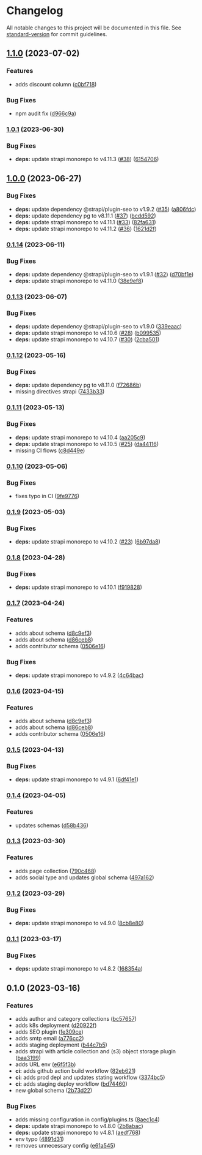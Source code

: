 # Changelog

All notable changes to this project will be documented in this file. See [standard-version](https://github.com/conventional-changelog/standard-version) for commit guidelines.

## [1.1.0](https://github.com/valuable-promo/headless/compare/v1.0.1...v1.1.0) (2023-07-02)


### Features

* adds discount column ([c0bf718](https://github.com/valuable-promo/headless/commit/c0bf718b6f98a71e074a609021fedc86328e8478))


### Bug Fixes

* npm audit fix ([d966c9a](https://github.com/valuable-promo/headless/commit/d966c9aa3f6bf3befe1c740586c3f53a744eeade))

### [1.0.1](https://github.com/valuable-promo/headless/compare/v1.0.0...v1.0.1) (2023-06-30)


### Bug Fixes

* **deps:** update strapi monorepo to v4.11.3 ([#38](https://github.com/valuable-promo/headless/issues/38)) ([6154706](https://github.com/valuable-promo/headless/commit/6154706f96bbbfccc7ccc77674af7f753a1ed1dc))

## [1.0.0](https://github.com/valuable-promo/headless/compare/v0.1.14...v1.0.0) (2023-06-27)


### Bug Fixes

* **deps:** update dependency @strapi/plugin-seo to v1.9.2 ([#35](https://github.com/valuable-promo/headless/issues/35)) ([a806fdc](https://github.com/valuable-promo/headless/commit/a806fdca52dd148d7f6b283002c8b91b725d6896))
* **deps:** update dependency pg to v8.11.1 ([#37](https://github.com/valuable-promo/headless/issues/37)) ([bcdd592](https://github.com/valuable-promo/headless/commit/bcdd59292e7c8c581f922ef11fd5e279ec2acb9f))
* **deps:** update strapi monorepo to v4.11.1 ([#33](https://github.com/valuable-promo/headless/issues/33)) ([82fa631](https://github.com/valuable-promo/headless/commit/82fa631d46cc081e248a9728e30f1f3427d44a09))
* **deps:** update strapi monorepo to v4.11.2 ([#36](https://github.com/valuable-promo/headless/issues/36)) ([1621d2f](https://github.com/valuable-promo/headless/commit/1621d2f8984080d65796856a0e442996d491ea8b))

### [0.1.14](https://github.com/valuable-promo/headless/compare/v0.1.13...v0.1.14) (2023-06-11)


### Bug Fixes

* **deps:** update dependency @strapi/plugin-seo to v1.9.1 ([#32](https://github.com/valuable-promo/headless/issues/32)) ([d70bf1e](https://github.com/valuable-promo/headless/commit/d70bf1e7518a339a753d6ffc0232d0a5d51f3936))
* **deps:** update strapi monorepo to v4.11.0 ([38e9ef8](https://github.com/valuable-promo/headless/commit/38e9ef8f8e73b760f34ec586747189e04129bf86))

### [0.1.13](https://github.com/valuable-promo/headless/compare/v0.1.12...v0.1.13) (2023-06-07)


### Bug Fixes

* **deps:** update dependency @strapi/plugin-seo to v1.9.0 ([339eaac](https://github.com/valuable-promo/headless/commit/339eaac23439e2ecf55a3e5716aac72c86e376c7))
* **deps:** update strapi monorepo to v4.10.6 ([#28](https://github.com/valuable-promo/headless/issues/28)) ([b099535](https://github.com/valuable-promo/headless/commit/b099535ff7ad5a3aab42ee7cb82bd20bc6e349a3))
* **deps:** update strapi monorepo to v4.10.7 ([#30](https://github.com/valuable-promo/headless/issues/30)) ([2cba501](https://github.com/valuable-promo/headless/commit/2cba501c841bc9982a1bdd1f6345119403b8781c))

### [0.1.12](https://github.com/valuable-promo/headless/compare/v0.1.11...v0.1.12) (2023-05-16)


### Bug Fixes

* **deps:** update dependency pg to v8.11.0 ([f72686b](https://github.com/valuable-promo/headless/commit/f72686b3b714892ec061247cc0e2c3e6f7f78569))
* missing directives strapi ([7433b33](https://github.com/valuable-promo/headless/commit/7433b3302148bb5b46cd10942ca7a71a595ba958))

### [0.1.11](https://github.com/valuable-promo/headless/compare/v0.1.10...v0.1.11) (2023-05-13)


### Bug Fixes

* **deps:** update strapi monorepo to v4.10.4 ([aa205c9](https://github.com/valuable-promo/headless/commit/aa205c9aade998b76bf7f04713542ff8574c8e04))
* **deps:** update strapi monorepo to v4.10.5 ([#25](https://github.com/valuable-promo/headless/issues/25)) ([da44116](https://github.com/valuable-promo/headless/commit/da4411648aae54ef8baab359cbf7e231ff1c8caa))
* missing CI flows ([c8d449e](https://github.com/valuable-promo/headless/commit/c8d449ea6069038b3e5c0495ea388a65cf22400f))

### [0.1.10](https://github.com/valuable-promo/headless/compare/v0.1.9...v0.1.10) (2023-05-06)


### Bug Fixes

* fixes typo in CI ([9fe9776](https://github.com/valuable-promo/headless/commit/9fe9776c1a7f03765bf9bc9d1ee1bace41140ac8))

### [0.1.9](https://github.com/valuable-promo/headless/compare/v0.1.8...v0.1.9) (2023-05-03)


### Bug Fixes

* **deps:** update strapi monorepo to v4.10.2 ([#23](https://github.com/valuable-promo/headless/issues/23)) ([6b97da8](https://github.com/valuable-promo/headless/commit/6b97da83d900f3a958cfc18a5cf36105a73d6a9e))

### [0.1.8](https://github.com/valuable-promo/headless/compare/v0.1.7...v0.1.8) (2023-04-28)


### Bug Fixes

* **deps:** update strapi monorepo to v4.10.1 ([f919828](https://github.com/valuable-promo/headless/commit/f919828a15dfade2d021fe027473d4363f7002df))

### [0.1.7](https://github.com/valuable-promo/headless/compare/v0.1.5...v0.1.7) (2023-04-24)


### Features

* adds about schema ([d8c9ef3](https://github.com/valuable-promo/headless/commit/d8c9ef34387314e94f17212ca63c0548eb5cb014))
* adds about schema ([d86ceb8](https://github.com/valuable-promo/headless/commit/d86ceb82cd7a8061109be4796495ca1c7d06dfa5))
* adds contributor schema ([0506e16](https://github.com/valuable-promo/headless/commit/0506e160e2afb9c4f838e78b3338f42e251aa9a9))


### Bug Fixes

* **deps:** update strapi monorepo to v4.9.2 ([4c64bac](https://github.com/valuable-promo/headless/commit/4c64bac492e0bf97502998b7d3232ab1d32701e4))

### [0.1.6](https://github.com/valuable-promo/headless/compare/v0.1.5...v0.1.6) (2023-04-15)


### Features

* adds about schema ([d8c9ef3](https://github.com/valuable-promo/headless/commit/d8c9ef34387314e94f17212ca63c0548eb5cb014))
* adds about schema ([d86ceb8](https://github.com/valuable-promo/headless/commit/d86ceb82cd7a8061109be4796495ca1c7d06dfa5))
* adds contributor schema ([0506e16](https://github.com/valuable-promo/headless/commit/0506e160e2afb9c4f838e78b3338f42e251aa9a9))

### [0.1.5](https://github.com/valuable-promo/headless/compare/v0.1.4...v0.1.5) (2023-04-13)


### Bug Fixes

* **deps:** update strapi monorepo to v4.9.1 ([6df41e1](https://github.com/valuable-promo/headless/commit/6df41e130824fee69aa981f433c4dc440a6a3fa8))

### [0.1.4](https://github.com/valuable-promo/headless/compare/v0.1.3...v0.1.4) (2023-04-05)


### Features

* updates schemas ([d58b436](https://github.com/valuable-promo/headless/commit/d58b436aab561d03a7553ee1f76941fcc793b49c))

### [0.1.3](https://github.com/valuable-promo/headless/compare/v0.1.2...v0.1.3) (2023-03-30)


### Features

* adds page collection ([790c468](https://github.com/valuable-promo/headless/commit/790c46822c6b03ef08934a11981007db6aee755d))
* adds social type and updates global schema ([497a162](https://github.com/valuable-promo/headless/commit/497a16221f39c64aad0b36e2b10a8c54fc6e24ee))

### [0.1.2](https://github.com/valuable-promo/headless/compare/v0.1.1...v0.1.2) (2023-03-29)


### Bug Fixes

* **deps:** update strapi monorepo to v4.9.0 ([8cb8e80](https://github.com/valuable-promo/headless/commit/8cb8e80e69379114531e4cae935a841e03df8364))

### [0.1.1](https://github.com/valuable-promo/headless/compare/v0.1.0...v0.1.1) (2023-03-17)


### Bug Fixes

* **deps:** update strapi monorepo to v4.8.2 ([168354a](https://github.com/valuable-promo/headless/commit/168354ab3996e7386a5035b026b7b66c75dc3c50))

## 0.1.0 (2023-03-16)


### Features

* adds author and category collections ([bc57657](https://github.com/valuable-promo/headless/commit/bc576570ed5d77df9194234838b2e9d47211e5fc))
* adds k8s deployment ([d20922f](https://github.com/valuable-promo/headless/commit/d20922f0d943e07fa55d2af993293a4e8bcf0e4f))
* adds SEO plugin ([fe309ce](https://github.com/valuable-promo/headless/commit/fe309ce8ac18714b376d5cd26eacdaba0d6469a3))
* adds smtp email ([a776cc2](https://github.com/valuable-promo/headless/commit/a776cc2ec0a75c52f76ae102b645b6d28bd0d095))
* adds staging deployment ([b44c7b5](https://github.com/valuable-promo/headless/commit/b44c7b5d452c03a4533345e31157e11b584a46f3))
* adds strapi with article collection and (s3) object storage plugin ([baa3199](https://github.com/valuable-promo/headless/commit/baa319939f610795e319c172f71abcfa251fec0e))
* adds URL env ([e6f5f3b](https://github.com/valuable-promo/headless/commit/e6f5f3b2c5057075b6763bd2d67df37d9b057f29))
* **ci:** adds github action build workflow ([82eb621](https://github.com/valuable-promo/headless/commit/82eb621d57b6dcfad2fb8dcde11649379583e162))
* **ci:** adds prod depl and updates stating workflow ([3374bc5](https://github.com/valuable-promo/headless/commit/3374bc5d0b37daf893763d132d650e6adcb6e1c1))
* **ci:** adds staging deploy workflow ([bd74460](https://github.com/valuable-promo/headless/commit/bd74460a839ee6b541881872ab5c7d5571e57b29))
* new global schema ([2b73d22](https://github.com/valuable-promo/headless/commit/2b73d226e49236a371bbe5d2e446478aefdba2e6))


### Bug Fixes

* adds missing configuration in config/plugins.ts ([8aec1c4](https://github.com/valuable-promo/headless/commit/8aec1c4ae338d0c9ca473ff9bb925252c807dc14))
* **deps:** update strapi monorepo to v4.8.0 ([2b8abac](https://github.com/valuable-promo/headless/commit/2b8abac0367359cb7d240a859a97e8fe2411ae4a))
* **deps:** update strapi monorepo to v4.8.1 ([aedf768](https://github.com/valuable-promo/headless/commit/aedf768452ba173dda68effc170b4735fa1d1ef3))
* env typo ([4891d31](https://github.com/valuable-promo/headless/commit/4891d31c2122d5979e8acf91f81a48bef6c3e9d8))
* removes unnecessary config ([e61a545](https://github.com/valuable-promo/headless/commit/e61a5452713f4baba83807fc6e374da7b5a392a4))
